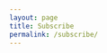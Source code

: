```yaml
---
layout: page
title: Subscribe
permalink: /subscribe/
---
```


<script async data-uid="10e7fb9d85" src="https://deft-leader-9087.ck.page/10e7fb9d85/index.js"></script>